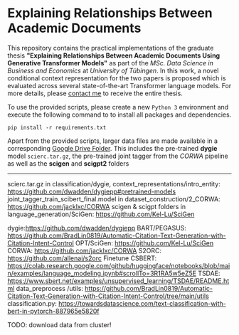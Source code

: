 # Explaining Relationships Between Academic Documents

This repository contains the practical implementations of the graduate thesis **"Explaining Relationships Between Academic Documents Using Generative Transformer Models"** as part of the *MSc. Data Science in Business and Economics* at *University of Tübingen*. In this work, a novel conditional context representation for the two papers is proposed which is evaluated across several state-of-the-art Transformer language models. For more details, please [contact me](mailto:tim.moritz.buendert@googlemail.com) to receive the entire thesis.

To use the provided scripts, please create a new `Python 3` environment and execute the following command to to install all packages and dependencies.

```pip install -r requirements.txt```

Apart from the provided scripts, larger data files are made available in a corresponding [Google Drive Folder](https://drive.google.com/drive/folders/1uGxfWfnK_PtNfKEfuc2EbCuEQpZpjnQJ?usp=sharing). This includes the pre-trained **dygie** model `scierc.tar.gz`, the pre-trained joint tagger from the *CORWA* pipeline as well as the **scigen** and **scigpt2** folders

______

scierc.tar.gz in classification/dygie, context_representations/intro_entity: https://github.com/dwadden/dygiepp#pretrained-models
joint_tagger_train_scibert_final.model in dataset_construction/2_CORWA: https://github.com/jacklxc/CORWA
scigen & scigpt folders in language_generation/SciGen: https://github.com/Kel-Lu/SciGen

dygie:https://github.com/dwadden/dygiepp
BART/PEGASUS: https://github.com/BradLin0819/Automatic-Citation-Text-Generation-with-Citation-Intent-Control
OPT/SciGen: https://github.com/Kel-Lu/SciGen
CORWA: https://github.com/jacklxc/CORWA
S2ORC: https://github.com/allenai/s2orc
Finetune CSBERT: https://colab.research.google.com/github/huggingface/notebooks/blob/main/examples/language_modeling.ipynb#scrollTo=3R1RA5w5eZ5E
TSDAE: https://www.sbert.net/examples/unsupervised_learning/TSDAE/README.html
data_preprocess /utils: https://github.com/BradLin0819/Automatic-Citation-Text-Generation-with-Citation-Intent-Control/tree/main/utils
classification.py: https://towardsdatascience.com/text-classification-with-bert-in-pytorch-887965e5820f

TODO: download data from cluster!
